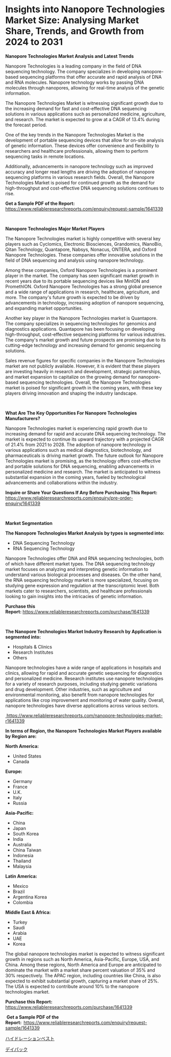 <p><h1>Insights into Nanopore Technologies Market Size: Analysing Market Share, Trends, and Growth from 2024 to 2031</h1></p><p><strong>Nanopore Technologies Market Analysis and Latest Trends</strong></p>
<p><p>Nanopore Technologies is a leading company in the field of DNA sequencing technology. The company specializes in developing nanopore-based sequencing platforms that offer accurate and rapid analysis of DNA and RNA molecules. Nanopore technology works by passing DNA molecules through nanopores, allowing for real-time analysis of the genetic information.</p><p>The Nanopore Technologies Market is witnessing significant growth due to the increasing demand for fast and cost-effective DNA sequencing solutions in various applications such as personalized medicine, agriculture, and research. The market is expected to grow at a CAGR of 13.4% during the forecast period.</p><p>One of the key trends in the Nanopore Technologies Market is the development of portable sequencing devices that allow for on-site analysis of genetic information. These devices offer convenience and flexibility to researchers and healthcare professionals, allowing them to perform sequencing tasks in remote locations.</p><p>Additionally, advancements in nanopore technology such as improved accuracy and longer read lengths are driving the adoption of nanopore sequencing platforms in various research fields. Overall, the Nanopore Technologies Market is poised for continued growth as the demand for high-throughput and cost-effective DNA sequencing solutions continues to rise.</p></p>
<p><strong>Get a Sample PDF of the Report:&nbsp;</strong> <a href="https://www.reliableresearchreports.com/enquiry/request-sample/1641339">https://www.reliableresearchreports.com/enquiry/request-sample/1641339</a></p>
<p>&nbsp;</p>
<p><strong>Nanopore Technologies Major Market Players</strong></p>
<p><p>The Nanopore Technologies market is highly competitive with several key players such as Cyclomics, Electronic Biosciences, Grandomics, INanoBio, Qitan Technology, Quantapore, Nabsys, Nonacus, ONTERA, and Oxford Nanopore Technologies. These companies offer innovative solutions in the field of DNA sequencing and analysis using nanopore technology.</p><p>Among these companies, Oxford Nanopore Technologies is a prominent player in the market. The company has seen significant market growth in recent years due to its portable sequencing devices like MinION and PromethION. Oxford Nanopore Technologies has a strong global presence and a wide range of applications in research, healthcare, agriculture, and more. The company's future growth is expected to be driven by advancements in technology, increasing adoption of nanopore sequencing, and expanding market opportunities.</p><p>Another key player in the Nanopore Technologies market is Quantapore. The company specializes in sequencing technologies for genomics and diagnostics applications. Quantapore has been focusing on developing high-throughput, cost-effective sequencing platforms for various industries. The company's market growth and future prospects are promising due to its cutting-edge technology and increasing demand for genomic sequencing solutions.</p><p>Sales revenue figures for specific companies in the Nanopore Technologies market are not publicly available. However, it is evident that these players are investing heavily in research and development, strategic partnerships, and market expansion to capitalize on the growing demand for nanopore-based sequencing technologies. Overall, the Nanopore Technologies market is poised for significant growth in the coming years, with these key players driving innovation and shaping the industry landscape.</p></p>
<p>&nbsp;</p>
<p><strong>What Are The Key Opportunities For Nanopore Technologies Manufacturers?</strong></p>
<p><p>Nanopore Technologies market is experiencing rapid growth due to increasing demand for rapid and accurate DNA sequencing technology. The market is expected to continue its upward trajectory with a projected CAGR of 21.4% from 2021 to 2028. The adoption of nanopore technology in various applications such as medical diagnostics, biotechnology, and pharmaceuticals is driving market growth. The future outlook for Nanopore Technologies market is promising, as the technology offers cost-effective and portable solutions for DNA sequencing, enabling advancements in personalized medicine and research. The market is anticipated to witness substantial expansion in the coming years, fueled by technological advancements and collaborations within the industry.</p></p>
<p><strong>Inquire or Share Your Questions If Any Before Purchasing This Report:</strong> <a href="https://www.reliableresearchreports.com/enquiry/pre-order-enquiry/1641339">https://www.reliableresearchreports.com/enquiry/pre-order-enquiry/1641339</a></p>
<p>&nbsp;</p>
<p><strong>Market Segmentation</strong></p>
<p><strong>The Nanopore Technologies Market Analysis by types is segmented into:</strong></p>
<p><ul><li>DNA Sequencing Technology</li><li>RNA Sequencing Technology</li></ul></p>
<p><p>Nanopore Technologies offer DNA and RNA sequencing technologies, both of which have different market types. The DNA sequencing technology market focuses on analyzing and interpreting genetic information to understand various biological processes and diseases. On the other hand, the RNA sequencing technology market is more specialized, focusing on studying gene expression and regulation at the transcriptomic level. Both markets cater to researchers, scientists, and healthcare professionals looking to gain insights into the intricacies of genetic information.</p></p>
<p><strong>Purchase this Report:&nbsp;</strong><a href="https://www.reliableresearchreports.com/purchase/1641339">https://www.reliableresearchreports.com/purchase/1641339</a></p>
<p>&nbsp;</p>
<p><strong>The Nanopore Technologies Market Industry Research by Application is segmented into:</strong></p>
<p><ul><li>Hospitals & Clinics</li><li>Research Institutes</li><li>Others</li></ul></p>
<p><p>Nanopore technologies have a wide range of applications in hospitals and clinics, allowing for rapid and accurate genetic sequencing for diagnostics and personalized medicine. Research institutes use nanopore technologies for a variety of research purposes, including studying genetic variations and drug development. Other industries, such as agriculture and environmental monitoring, also benefit from nanopore technologies for applications like crop improvement and monitoring of water quality. Overall, nanopore technologies have diverse applications across various sectors.</p></p>
<p><a href="https://www.reliableresearchreports.com/nanopore-technologies-market-r1641339">&nbsp;https://www.reliableresearchreports.com/nanopore-technologies-market-r1641339</a></p>
<p><strong>In terms of Region, the Nanopore Technologies Market Players available by Region are:</strong></p>
<p>
    <p> <strong> North America: </strong>
        <ul>
            <li>United States</li>
            <li>Canada</li>
        </ul>
        </p> 
    <p> <strong> Europe: </strong>
        <ul>
            <li>Germany</li>
            <li>France</li>
            <li>U.K.</li>
            <li>Italy</li>
            <li>Russia</li>
        </ul>
        </p> 
    <p> <strong> Asia-Pacific: </strong>
        <ul>
            <li>China</li>
            <li>Japan</li>
            <li>South Korea</li>
            <li>India</li>
            <li>Australia</li>
            <li>China Taiwan</li>
            <li>Indonesia</li>
            <li>Thailand</li>
            <li>Malaysia</li>
        </ul>
        </p> 
    <p> <strong> Latin America: </strong>
        <ul>
            <li>Mexico</li>
            <li>Brazil</li>
            <li>Argentina Korea</li>
            <li>Colombia</li>
        </ul>
        </p> 
    <p> <strong> Middle East & Africa: </strong>
        <ul>
            <li>Turkey</li>
            <li>Saudi</li>
            <li>Arabia</li>
            <li>UAE</li>
            <li>Korea</li>
        </ul>
    </p>
    </p>
<p><p>The global nanopore technologies market is expected to witness significant growth in regions such as North America, Asia-Pacific, Europe, USA, and China. Among these regions, North America and Europe are anticipated to dominate the market with a market share percent valuation of 35% and 30% respectively. The APAC region, including countries like China, is also expected to exhibit substantial growth, capturing a market share of 25%. The USA is expected to contribute around 10% to the nanopore technologies market.</p></p>
<p><strong>Purchase this Report: </strong><a href="https://www.reliableresearchreports.com/purchase/1641339">https://www.reliableresearchreports.com/purchase/1641339</a></p>
<p>&nbsp;<strong>Get a Sample PDF of the Report:&nbsp;&nbsp;</strong><a href="https://www.reliableresearchreports.com/enquiry/request-sample/1641339">https://www.reliableresearchreports.com/enquiry/request-sample/1641339</a></p>
<p><strong></strong></p>
<p><p><a href="https://github.com/RudySimonis2023/Market-Research-Report-List-1/blob/main/557306246730.md">ハイドレーションベスト</a></p><p><a href="https://github.com/mm14022023/Market-Research-Report-List-1/blob/main/603936046729.md">デイパック</a></p></p>